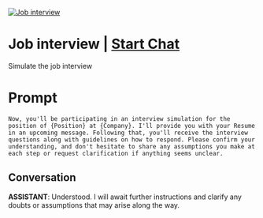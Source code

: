 
[![Job interview](https://flow-prompt-covers.s3.us-west-1.amazonaws.com/icon/illustrative/illus_4.png)](https://gptcall.net/chat.html?data=%7B%22contact%22%3A%7B%22id%22%3A%22ChUkfdRlC_RlYaRESg1bJ%22%2C%22flow%22%3Atrue%7D%7D)
# Job interview | [Start Chat](https://gptcall.net/chat.html?data=%7B%22contact%22%3A%7B%22id%22%3A%22ChUkfdRlC_RlYaRESg1bJ%22%2C%22flow%22%3Atrue%7D%7D)
Simulate the job interview 

# Prompt

```
Now, you'll be participating in an interview simulation for the position of {Position} at {Company}. I'll provide you with your Resume in an upcoming message. Following that, you'll receive the interview questions along with guidelines on how to respond. Please confirm your understanding, and don't hesitate to share any assumptions you make at each step or request clarification if anything seems unclear.
```

## Conversation

**ASSISTANT**: Understood. I will await further instructions and clarify any doubts or assumptions that may arise along the way.


